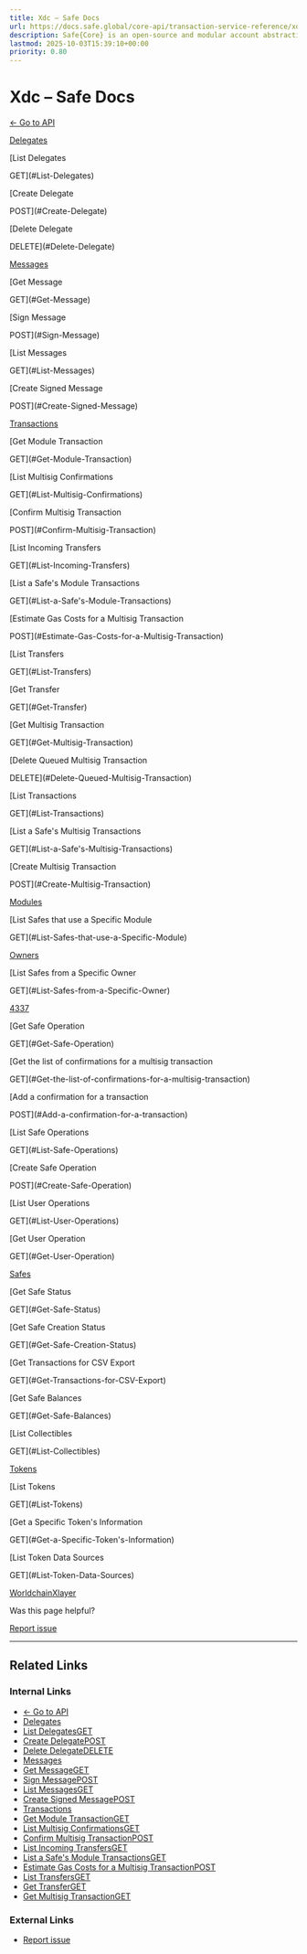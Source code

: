 ```yaml
---
title: Xdc – Safe Docs
url: https://docs.safe.global/core-api/transaction-service-reference/xdc
description: Safe{Core} is an open-source and modular account abstraction stack. Learn about its features and how to use it.
lastmod: 2025-10-03T15:39:10+00:00
priority: 0.80
---
```


# Xdc – Safe Docs

[← Go to API](/core-api/transaction-service-overview)

[Delegates](#Delegates)

[List Delegates

GET](#List-Delegates)

[Create Delegate

POST](#Create-Delegate)

[Delete Delegate

DELETE](#Delete-Delegate)

[Messages](#Messages)

[Get Message

GET](#Get-Message)

[Sign Message

POST](#Sign-Message)

[List Messages

GET](#List-Messages)

[Create Signed Message

POST](#Create-Signed-Message)

[Transactions](#Transactions)

[Get Module Transaction

GET](#Get-Module-Transaction)

[List Multisig Confirmations

GET](#List-Multisig-Confirmations)

[Confirm Multisig Transaction

POST](#Confirm-Multisig-Transaction)

[List Incoming Transfers

GET](#List-Incoming-Transfers)

[List a Safe's Module Transactions

GET](#List-a-Safe's-Module-Transactions)

[Estimate Gas Costs for a Multisig Transaction

POST](#Estimate-Gas-Costs-for-a-Multisig-Transaction)

[List Transfers

GET](#List-Transfers)

[Get Transfer

GET](#Get-Transfer)

[Get Multisig Transaction

GET](#Get-Multisig-Transaction)

[Delete Queued Multisig Transaction

DELETE](#Delete-Queued-Multisig-Transaction)

[List Transactions

GET](#List-Transactions)

[List a Safe's Multisig Transactions

GET](#List-a-Safe's-Multisig-Transactions)

[Create Multisig Transaction

POST](#Create-Multisig-Transaction)

[Modules](#Modules)

[List Safes that use a Specific Module

GET](#List-Safes-that-use-a-Specific-Module)

[Owners](#Owners)

[List Safes from a Specific Owner

GET](#List-Safes-from-a-Specific-Owner)

[4337](#4337)

[Get Safe Operation

GET](#Get-Safe-Operation)

[Get the list of confirmations for a multisig transaction

GET](#Get-the-list-of-confirmations-for-a-multisig-transaction)

[Add a confirmation for a transaction

POST](#Add-a-confirmation-for-a-transaction)

[List Safe Operations

GET](#List-Safe-Operations)

[Create Safe Operation

POST](#Create-Safe-Operation)

[List User Operations

GET](#List-User-Operations)

[Get User Operation

GET](#Get-User-Operation)

[Safes](#Safes)

[Get Safe Status

GET](#Get-Safe-Status)

[Get Safe Creation Status

GET](#Get-Safe-Creation-Status)

[Get Transactions for CSV Export

GET](#Get-Transactions-for-CSV-Export)

[Get Safe Balances

GET](#Get-Safe-Balances)

[List Collectibles

GET](#List-Collectibles)

[Tokens](#Tokens)

[List Tokens

GET](#List-Tokens)

[Get a Specific Token's Information

GET](#Get-a-Specific-Token's-Information)

[List Token Data Sources

GET](#List-Token-Data-Sources)

[Worldchain](/core-api/transaction-service-reference/worldchain "Worldchain")[Xlayer](/core-api/transaction-service-reference/xlayer "Xlayer")

Was this page helpful?

[Report issue](https://github.com/safe-global/safe-docs/issues/new?assignees=&labels=nextra-feedback&projects=&template=nextra-feedback.yml&title=%5BFeedback%5D+)

---

## Related Links

### Internal Links

- [← Go to API](https://docs.safe.global/core-api/transaction-service-overview)
- [Delegates](https://docs.safe.global/core-api/transaction-service-reference/xdc)
- [List DelegatesGET](https://docs.safe.global/core-api/transaction-service-reference/xdc)
- [Create DelegatePOST](https://docs.safe.global/core-api/transaction-service-reference/xdc)
- [Delete DelegateDELETE](https://docs.safe.global/core-api/transaction-service-reference/xdc)
- [Messages](https://docs.safe.global/core-api/transaction-service-reference/xdc)
- [Get MessageGET](https://docs.safe.global/core-api/transaction-service-reference/xdc)
- [Sign MessagePOST](https://docs.safe.global/core-api/transaction-service-reference/xdc)
- [List MessagesGET](https://docs.safe.global/core-api/transaction-service-reference/xdc)
- [Create Signed MessagePOST](https://docs.safe.global/core-api/transaction-service-reference/xdc)
- [Transactions](https://docs.safe.global/core-api/transaction-service-reference/xdc)
- [Get Module TransactionGET](https://docs.safe.global/core-api/transaction-service-reference/xdc)
- [List Multisig ConfirmationsGET](https://docs.safe.global/core-api/transaction-service-reference/xdc)
- [Confirm Multisig TransactionPOST](https://docs.safe.global/core-api/transaction-service-reference/xdc)
- [List Incoming TransfersGET](https://docs.safe.global/core-api/transaction-service-reference/xdc)
- [List a Safe's Module TransactionsGET](https://docs.safe.global/core-api/transaction-service-reference/xdc)
- [Estimate Gas Costs for a Multisig TransactionPOST](https://docs.safe.global/core-api/transaction-service-reference/xdc)
- [List TransfersGET](https://docs.safe.global/core-api/transaction-service-reference/xdc)
- [Get TransferGET](https://docs.safe.global/core-api/transaction-service-reference/xdc)
- [Get Multisig TransactionGET](https://docs.safe.global/core-api/transaction-service-reference/xdc)

### External Links

- [Report issue](https://github.com/safe-global/safe-docs/issues/new?assignees=&labels=nextra-feedback&projects=&template=nextra-feedback.yml&title=%5BFeedback%5D+)
